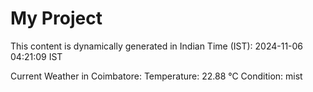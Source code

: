 # My Project

This content is dynamically generated in Indian Time (IST): 2024-11-06 04:21:09 IST


Current Weather in Coimbatore:
Temperature: 22.88 °C
Condition: mist
